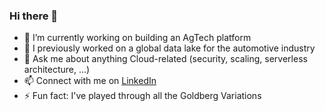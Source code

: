 ### Hi there 👋

- 🔭 I’m currently working on building an AgTech platform
- 🌱 I previously worked on a global data lake for the automotive industry
- 💬 Ask me about anything Cloud-related (security, scaling, serverless architecture, ...)
- 📫 Connect with me on [LinkedIn](https://www.linkedin.com/in/maxim-stykow/)
- ⚡ Fun fact: I've played through all the Goldberg Variations
